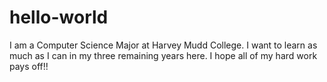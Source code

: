 # hello-world
I am a Computer Science Major at Harvey Mudd College. I want to learn as much as I can in my three remaining years here.
I hope all of my hard work pays off!!
